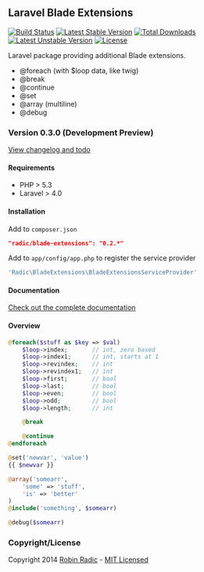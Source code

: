## Laravel Blade Extensions
[![Build Status](https://travis-ci.org/RobinRadic/blade-extensions.svg?branch=master)](https://travis-ci.org/RobinRadic/blade-extensions)
[![Latest Stable Version](https://poser.pugx.org/radic/blade-extensions/v/stable.svg)](https://packagist.org/packages/radic/blade-extensions)
[![Total Downloads](https://poser.pugx.org/radic/blade-extensions/downloads.svg)](https://packagist.org/packages/radic/blade-extensions)
[![Latest Unstable Version](https://poser.pugx.org/radic/blade-extensions/v/unstable.svg)](https://packagist.org/packages/radic/blade-extensions)
[![License](https://poser.pugx.org/radic/blade-extensions/license.svg)](https://packagist.org/packages/radic/blade-extensions)

Laravel package providing additional Blade extensions.

- @foreach (with $loop data, like twig)
- @break
- @continue
- @set
- @array (multiline)
- @debug


### Version 0.3.0 (Development Preview)
[View changelog and todo](https://github.com/RobinRadic/laravel-bukkit-console/blob/master/changelog.md)


#### Requirements
- PHP > 5.3 
- Laravel > 4.0


#### Installation
Add to `composer.json`
```JSON
"radic/blade-extensions": "0.2.*"
```

Add to `app/config/app.php` to register the service provider
```php
'Radic\BladeExtensions\BladeExtensionsServiceProvider'
```

#### Documentation
[Check out the complete documentation](https://github.com/RobinRadic/blade-extensions/wiki)

#### Overview
```php
@foreach($stuff as $key => $val)
    $loop->index;       // int, zero based
    $loop->index1;      // int, starts at 1
    $loop->revindex;    // int
    $loop->revindex1;   // int
    $loop->first;       // bool
    $loop->last;        // bool
    $loop->even;        // bool
    $loop->odd;         // bool
    $loop->length;      // int

    @break

    @continue
@endforeach

@set('newvar', 'value')
{{ $newvar }}

@array('somearr',
    'some' => 'stuff',
    'is' => 'better'
)
@include('something', $somearr)

@debug($somearr)
```


### Copyright/License
Copyright 2014 [Robin Radic](https://github.com/RobinRadic) - [MIT Licensed](http://radic.mit-license.org)